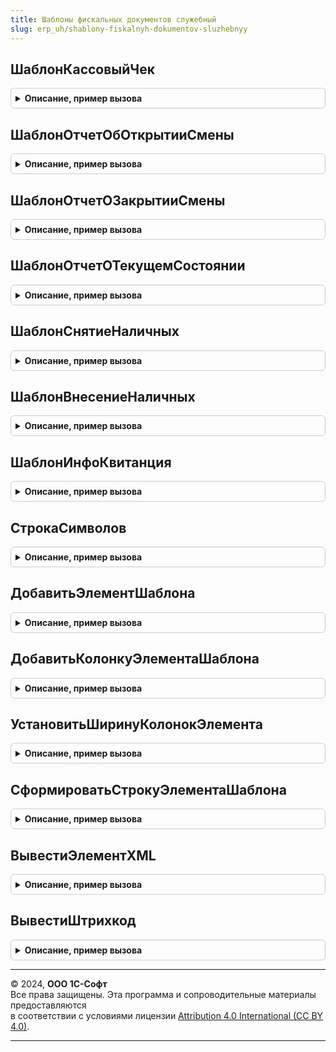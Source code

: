 ```yaml
---
title: Шаблоны фискальных документов служебный
slug: erp_uh/shablony-fiskalnyh-dokumentov-sluzhebnyy
---
```



## ШаблонКассовыйЧек
<details style="margin: 1em 0; padding: 0.5em; border: 1px solid #ccc; border-radius: 6px;">

<summary style="font-weight: bold; cursor: pointer;">Описание, пример вызова</summary>

```bsl

// Генерирует шаблон универсального кассового чека, по данным операции фискализации чека,
// независимого от локализации.
//
// Параметры:
//   Шаблон - см. ШаблоныФискальныхДокументов.НовыйШаблон.
//   Данные - см. ОборудованиеЧекопечатающиеУстройстваКлиентСервер.ПараметрыОткрытияЗакрытияСмены.
//   ФискальнаяОперация - Структура.
//   Параметры - см. ШаблоныФискальныхДокументов.ПараметрыШаблонаФискальногоДокумента.
//
Процедура ШаблонКассовыйЧек(Шаблон, Данные, ФискальнаяОперация, Параметры) Экспорт
```

Пример вызова
```bsl
ШаблоныФискальныхДокументовСлужебный.ШаблонКассовыйЧек(Шаблон, Данные, ФискальнаяОперация, Параметры) 
```
</details>

## ШаблонОтчетОбОткрытииСмены
<details style="margin: 1em 0; padding: 0.5em; border: 1px solid #ccc; border-radius: 6px;">

<summary style="font-weight: bold; cursor: pointer;">Описание, пример вызова</summary>

```bsl

// Генерирует шаблон универсального отчет об открытии смены, независимого от локализации.
//
// Параметры:
//   Шаблон - см. ШаблоныФискальныхДокументов.НовыйШаблон.
//   Данные - см. ОборудованиеЧекопечатающиеУстройстваКлиентСервер.ПараметрыОткрытияЗакрытияСмены.
//   Параметры - см. ШаблоныФискальныхДокументов.ПараметрыШаблонаФискальногоДокумента.
//
Процедура ШаблонОтчетОбОткрытииСмены(Шаблон, Данные, Параметры) Экспорт
```

Пример вызова
```bsl
ШаблоныФискальныхДокументовСлужебный.ШаблонОтчетОбОткрытииСмены(Шаблон, Данные, Параметры) 
```
</details>

## ШаблонОтчетОЗакрытииСмены
<details style="margin: 1em 0; padding: 0.5em; border: 1px solid #ccc; border-radius: 6px;">

<summary style="font-weight: bold; cursor: pointer;">Описание, пример вызова</summary>

```bsl

// Генерирует шаблон универсального отчет о закрытии смены, независимого от локализации.
//
// Параметры:
//   Шаблон - см. ШаблоныФискальныхДокументов.НовыйШаблон.
//   Данные - см. ОборудованиеЧекопечатающиеУстройстваКлиентСервер.ПараметрыОткрытияЗакрытияСмены.
//   Параметры - см. ШаблоныФискальныхДокументов.ПараметрыШаблонаФискальногоДокумента.
//
Процедура ШаблонОтчетОЗакрытииСмены(Шаблон, Данные, Параметры) Экспорт
```

Пример вызова
```bsl
ШаблоныФискальныхДокументовСлужебный.ШаблонОтчетОЗакрытииСмены(Шаблон, Данные, Параметры) 
```
</details>

## ШаблонОтчетОТекущемСостоянии
<details style="margin: 1em 0; padding: 0.5em; border: 1px solid #ccc; border-radius: 6px;">

<summary style="font-weight: bold; cursor: pointer;">Описание, пример вызова</summary>

```bsl

// Генерирует шаблон универсального отчет о текущем состоянии, независимого от локализации.
//
// Параметры:
//   Шаблон - см. ШаблоныФискальныхДокументов.НовыйШаблон.
//   Данные - см. ОборудованиеЧекопечатающиеУстройстваКлиентСервер.ПараметрыОткрытияЗакрытияСмены.
//   Параметры - см. ШаблоныФискальныхДокументов.ПараметрыШаблонаФискальногоДокумента.
//
Процедура ШаблонОтчетОТекущемСостоянии(Шаблон, Данные, Параметры) Экспорт
```

Пример вызова
```bsl
ШаблоныФискальныхДокументовСлужебный.ШаблонОтчетОТекущемСостоянии(Шаблон, Данные, Параметры) 
```
</details>

## ШаблонСнятиеНаличных
<details style="margin: 1em 0; padding: 0.5em; border: 1px solid #ccc; border-radius: 6px;">

<summary style="font-weight: bold; cursor: pointer;">Описание, пример вызова</summary>

```bsl

// Генерирует шаблон универсального отчет о снятии наличных, независимого от локализации.
//
// Параметры:
//   Шаблон - см. ШаблоныФискальныхДокументов.НовыйШаблон.
//   Данные - см. ОборудованиеЧекопечатающиеУстройстваКлиентСервер.ПараметрыОткрытияЗакрытияСмены.
//   Параметры - см. ШаблоныФискальныхДокументов.ПараметрыШаблонаФискальногоДокумента.
//
Процедура ШаблонСнятиеНаличных(Шаблон, Данные, Параметры) Экспорт
```

Пример вызова
```bsl
ШаблоныФискальныхДокументовСлужебный.ШаблонСнятиеНаличных(Шаблон, Данные, Параметры) 
```
</details>

## ШаблонВнесениеНаличных
<details style="margin: 1em 0; padding: 0.5em; border: 1px solid #ccc; border-radius: 6px;">

<summary style="font-weight: bold; cursor: pointer;">Описание, пример вызова</summary>

```bsl

// Генерирует шаблон универсального отчета о внесении наличных, независимого от локализации.
//
// Параметры:
//   Шаблон - см. ШаблоныФискальныхДокументов.НовыйШаблон.
//   Данные - см. ОборудованиеЧекопечатающиеУстройстваКлиентСервер.ПараметрыОткрытияЗакрытияСмены.
//   Параметры - см. ШаблоныФискальныхДокументов.ПараметрыШаблонаФискальногоДокумента.
//
Процедура ШаблонВнесениеНаличных(Шаблон, Данные, Параметры) Экспорт
```

Пример вызова
```bsl
ШаблоныФискальныхДокументовСлужебный.ШаблонВнесениеНаличных(Шаблон, Данные, Параметры) 
```
</details>

## ШаблонИнфоКвитанция
<details style="margin: 1em 0; padding: 0.5em; border: 1px solid #ccc; border-radius: 6px;">

<summary style="font-weight: bold; cursor: pointer;">Описание, пример вызова</summary>

```bsl

// Генерирует шаблон инфо квитанции, независимого от локализации.
//
// Параметры:
//   Шаблон - см. ШаблоныФискальныхДокументов.НовыйШаблон.
//   Данные - см. ОборудованиеЧекопечатающиеУстройстваКлиентСервер.ПараметрыОткрытияЗакрытияСмены.
//   Параметры - Структура
//
Процедура ШаблонИнфоКвитанция(Шаблон, Данные, Параметры) Экспорт
```

Пример вызова
```bsl
ШаблоныФискальныхДокументовСлужебный.ШаблонИнфоКвитанция(Шаблон, Данные, Параметры) 
```
</details>

## СтрокаСимволов
<details style="margin: 1em 0; padding: 0.5em; border: 1px solid #ccc; border-radius: 6px;">

<summary style="font-weight: bold; cursor: pointer;">Описание, пример вызова</summary>

```bsl

// Создает строку символов заданного размера.
//
// Параметры:
//  Размер - Число - размер строки которую нужно создать.
//  Символ - Строка - символы которыми будет заполнен результат.
//
// Возвращаемое значение:
//  Строка - строка символов заданного размера.
//
Функция СтрокаСимволов(Размер, Символ = " ") Экспорт
```

Пример вызова
```bsl
Результат = ШаблоныФискальныхДокументовСлужебный.СтрокаСимволов(Размер, Символ);
```
</details>

## ДобавитьЭлементШаблона
<details style="margin: 1em 0; padding: 0.5em; border: 1px solid #ccc; border-radius: 6px;">

<summary style="font-weight: bold; cursor: pointer;">Описание, пример вызова</summary>

```bsl

// Добавляет строку в шаблон.
//
// Параметры:
//   Шаблон - см. ШаблоныФискальныхДокументов.НовыйШаблон.
//   Заголовок - Строка - Заголовок который будет добавлено в шаблон.
//   Значение - Произвольный - Значение которое будет добавлено в шаблон.
//   Формат - см. ШаблоныФискальныхДокументов.НовыйФормат.
Процедура ДобавитьЭлементШаблона(Шаблон, Заголовок = "", Значение = Неопределено, Формат = Неопределено) Экспорт
```

Пример вызова
```bsl
ШаблоныФискальныхДокументовСлужебный.ДобавитьЭлементШаблона(Шаблон, Заголовок, Значение, Формат);
```
</details>

## ДобавитьКолонкуЭлементаШаблона
<details style="margin: 1em 0; padding: 0.5em; border: 1px solid #ccc; border-radius: 6px;">

<summary style="font-weight: bold; cursor: pointer;">Описание, пример вызова</summary>

```bsl

// Добавляет колонку в последнюю строку шаблона.
//
// Параметры:
//   Шаблон - см. ШаблоныФискальныхДокументов.НовыйШаблон.
//   Заголовок - Строка.
//   Значение - Произвольный.
//   Формат - см. ШаблоныФискальныхДокументов.НовыйФормат.
//
Процедура ДобавитьКолонкуЭлементаШаблона(Шаблон, Заголовок = "", Значение = Неопределено, Формат = Неопределено) Экспорт
```

Пример вызова
```bsl
ШаблоныФискальныхДокументовСлужебный.ДобавитьКолонкуЭлементаШаблона(Шаблон, Заголовок, Значение, Формат);
```
</details>

## УстановитьШиринуКолонокЭлемента
<details style="margin: 1em 0; padding: 0.5em; border: 1px solid #ccc; border-radius: 6px;">

<summary style="font-weight: bold; cursor: pointer;">Описание, пример вызова</summary>

```bsl

// Вычисляет и устанавливает ширину колонок у переданного массива колонок.
//
// Параметры:
//   Шаблон - см. ШаблоныФискальныхДокументов.НовыйШаблон.
//   МассивКолонок - Массив из см. НоваяКолонкаЭлементаШаблона.
//
Процедура УстановитьШиринуКолонокЭлемента(Шаблон, МассивКолонок) Экспорт
```

Пример вызова
```bsl
ШаблоныФискальныхДокументовСлужебный.УстановитьШиринуКолонокЭлемента(Шаблон, МассивКолонок) 
```
</details>

## СформироватьСтрокуЭлементаШаблона
<details style="margin: 1em 0; padding: 0.5em; border: 1px solid #ccc; border-radius: 6px;">

<summary style="font-weight: bold; cursor: pointer;">Описание, пример вызова</summary>

```bsl

// Формирует массив строк у элемента, колонки выводятся в соответствии с заданным форматированием.
//
// Параметры:
//  Шаблон - см. ШаблоныФискальныхДокументов.НовыйШаблон.
//  Элемент - см. НовыйЭлементШаблона.
//
Процедура СформироватьСтрокуЭлементаШаблона(Шаблон, Элемент) Экспорт
```

Пример вызова
```bsl
ШаблоныФискальныхДокументовСлужебный.СформироватьСтрокуЭлементаШаблона(Шаблон, Элемент) 
```
</details>

## ВывестиЭлементXML
<details style="margin: 1em 0; padding: 0.5em; border: 1px solid #ccc; border-radius: 6px;">

<summary style="font-weight: bold; cursor: pointer;">Описание, пример вызова</summary>

```bsl

// Выводит в записьXML переданный элемент рекурсивно.
//
// Параметры:
//  Запись - ЗаписьXML.
//  Элемент - Структура.
//
Процедура ВывестиЭлементXML(Запись, Элемент) Экспорт
```

Пример вызова
```bsl
ШаблоныФискальныхДокументовСлужебный.ВывестиЭлементXML(Запись, Элемент) 
```
</details>

## ВывестиШтрихкод
<details style="margin: 1em 0; padding: 0.5em; border: 1px solid #ccc; border-radius: 6px;">

<summary style="font-weight: bold; cursor: pointer;">Описание, пример вызова</summary>

```bsl

// Выводит штрихкод табличный документ.
//
// Параметры:
//  ТабличныйДокумент - ТабличныйДокумент - документ где должен быть выведен штрихкод.
//  Область - ОбластьЯчеекТабличногоДокумента - область где должен быть выведен штрихкод.
//  ТипШтрихкода - Строка - тип штрихкода в текстовом виде.
//  Штрихкод - Строка - значение штрихкода.
//  ИспользоватьBase64 - Булево - Использовать Base64.
//
Процедура ВывестиШтрихкод(ТабличныйДокумент, Область, ТипШтрихкода, Знач Штрихкод, Знач ИспользоватьBase64 = Ложь) Экспорт
```

Пример вызова
```bsl
ШаблоныФискальныхДокументовСлужебный.ВывестиШтрихкод(ТабличныйДокумент, Область, ТипШтрихкода, Штрихкод, ИспользоватьBase64);
```
</details>

---

© 2024, **ООО 1С-Софт**  
Все права защищены. Эта программа и сопроводительные материалы предоставляются  
в соответствии с условиями лицензии [Attribution 4.0 International (CC BY 4.0)](https://creativecommons.org/licenses/by/4.0/legalcode).

---
